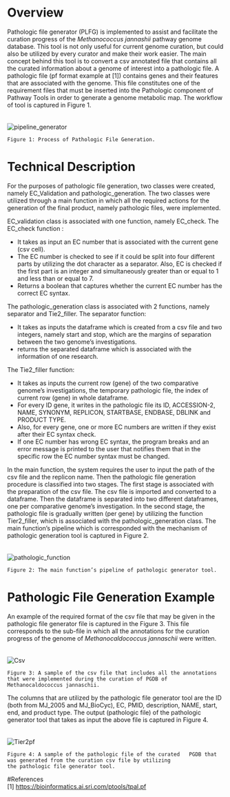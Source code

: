 
# Overview

Pathologic file generator (PLFG) is implemented to assist and facilitate the curation progress of the _Methanococcus jannashii_ pathway genome database. This tool is not only useful for current genome curation, but could also be utilized by every curator and make their work easier. The main concept behind this tool is to convert a csv annotated file that contains all the curated information about a genome of interest into a pathologic file. A pathologic file (pf format example at [1]) contains genes and their features that are associated with the genome. This file constitutes one of the requirement files that must be inserted into the Pathologic component of Pathway Tools in order to generate a genome metabolic map. The workflow of tool is captured in Figure 1.
<br />
<br />
<br />
![pipeline_generator](https://user-images.githubusercontent.com/60938391/157713657-2cac2a7b-5af1-4aab-b799-5a51c82da93b.png)
```
Figure 1: Process of Pathologic File Generation.
```


# Technical Description

For the purposes of pathologic file generation, two classes were created, namely
EC_Validation and pathologic_generation. The two classes were utilized through
a main function in which all the required actions for the generation of the final
product, namely pathologic files, were implemented.

EC_validation class is associated with one function, namely EC_check. The
EC_check function :

- It takes as input an EC number that is associated with the current gene (csv
    cell).
- The EC number is checked to see if it could be split into four different parts
    by utilizing the dot character as a separator. Also, EC is checked if the first
    part is an integer and simultaneously greater than or equal to 1 and less than
    or equal to 7.
- Returns a boolean that captures whether the current EC number has the
    correct EC syntax.


The pathologic_generation class is associated with 2 functions, namely separator
and Tie2_filler. The separator function:

- It takes as inputs the dataframe which is created from a csv file and two
    integers, namely start and stop, which are the margins of separation between
    the two genome’s investigations.
- returns the separated dataframe which is associated with the information of
    one research.

The Tie2_filler function:

- It takes as inputs the current row (gene) of the two comparative genome’s
    investigations, the temporary pathologic file, the index of current row (gene)
    in whole dataframe.
- For every ID gene, it writes in the pathologic file its ID, ACCESSION-2,
    NAME, SYNONYM, REPLICON, STARTBASE, ENDBASE, DBLINK and
    PRODUCT TYPE.
- Also, for every gene, one or more EC numbers are written if they exist after
    their EC syntax check.
- If one EC number has wrong EC syntax, the program breaks and an error
    message is printed to the user that notifies them that in the specific row the
    EC number syntax must be changed.

In the main function, the system requires the user to input the path of the csv file
and the replicon name. Then the pathologic file generation procedure is classified
into two stages. The first stage is associated with the preparation of the csv file. The
csv file is imported and converted to a dataframe. Then the dataframe is separated
into two different dataframes, one per comparative genome’s investigation. In the
second stage, the pathologic file is gradually written (per gene) by utilizing the
function Tier2_filler, which is associated with the pathologic_generation class. The
main function’s pipeline which is corresponded with the mechanism of pathologic
generation tool is captured in Figure 2.
<br />
<br />
<br />
![pathologic_function](https://user-images.githubusercontent.com/60938391/157714062-869ad4b3-7152-40c3-858a-317a93cc1bb3.png)

```
Figure 2: The main function’s pipeline of pathologic generator tool.
```


# Pathologic File Generation Example

An example of the required format of the csv file that may be given in the pathologic
file generator file is captured in the Figure 3. This file corresponds to the sub-file
in which all the annotations for the curation progress of the genome of _Methanocaldococcus jannaschii_ were written. 
<br />
<br />
<br />
![Csv](https://user-images.githubusercontent.com/60938391/157714094-30bb5651-45b0-43ce-a5a1-59f533566022.png)

```
Figure 3: A sample of the csv file that includes all the annotations that were implemented during the curation of PGDB of Methanocaldococcus jannaschii.
```

The columns that are utilized by the pathologic
file generator tool are the ID (both from MJ_2005 and MJ_BioCyc), EC, PMID,
description, NAME, start, end, and product type. The output (pathologic file) of
the pathologic generator tool that takes as input the above file is captured in Figure 4.
<br />
<br />
<br />
![Tier2pf](https://user-images.githubusercontent.com/60938391/157714106-d90cc788-bf67-4951-a6b2-a96652ba8655.png)

```
Figure 4: A sample of the pathologic file of the curated   PGDB that was generated from the curation csv file by utilizing
the pathologic file generator tool.
```
#References
<br />
[1] https://bioinformatics.ai.sri.com/ptools/tpal.pf

